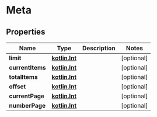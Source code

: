 # Meta

## Properties
Name | Type | Description | Notes
------------ | ------------- | ------------- | -------------
**limit** | [**kotlin.Int**](.md) |  |  [optional]
**currentItems** | [**kotlin.Int**](.md) |  |  [optional]
**totalItems** | [**kotlin.Int**](.md) |  |  [optional]
**offset** | [**kotlin.Int**](.md) |  |  [optional]
**currentPage** | [**kotlin.Int**](.md) |  |  [optional]
**numberPage** | [**kotlin.Int**](.md) |  |  [optional]
